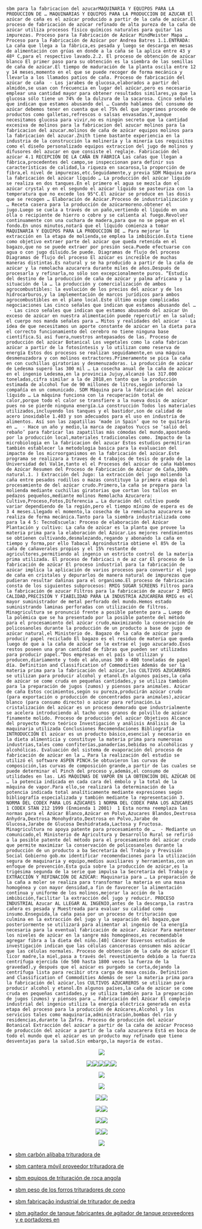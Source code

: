 
```
sbm para la fabricacion del azucarMAQUINARIA Y EQUIPOS PARA LA PRODUCCION DE … MAQUINARIAS Y EQUIPOS PARA LA PRODUCCION DE AZUCAR El azúcar de caña es el azúcar producido a partir de la caña de azúcar.El proceso de fabricación de azúcar refinado de alta pureza de la caña de azúcar utiliza procesos físico químicos naturales para quitar las impurezas. Proceso para la Fabricación de Azúcar MindMeister Mapa … Proceso para la Fabricación de Azúcar por Andrea Batres 1.1.ENTRADA: La caña que llega a la fábrica,es pesada y luego se descarga en mesas de alimentación con grúas en donde a la caña se la aplica entre 43 y 48º C,para el respectivo lavado.2.2. El proceso de obtención de azúcar blanco El primer paso para su obtención es la siembra de las semillas de caña de azúcar.El tiempo de maduración de la planta oscila entre 12 y 14 meses,momento en el que se puede recoger de forma mecánica y llevarla a los llamados patios de caña. Proceso de fabricación del azúcar de caña  · Los jarabes de glucosa,elaborados a partir del almidón,se usan con frecuencia en lugar del azúcar,pero es necesario emplear una cantidad mayor para obtener resultados similares,ya que la glucosa sólo tiene un 74% de la dulzura de la sacarosa. Cinco señales que indican que estamos abusando del … Cuando hablamos del consumo de azúcar debemos tener en cuenta que el 75% del que ingerimos procede de productos como galletas,refrescos o salsas envasadas.Y,aunque necesitamos glucosa para vivir,no es ningún secreto que la cantidad excesiva de molinos para la fabricacion del azucar molinos para la fabricacion del azucar.molinos de caña de azúcar equipos molinos para la fabricacion del azucar.Znith tiene bastante experiencia en la industria de la construcción la molinería y la minería Los requisitos como el diseño personalizado equipos extraccion del jugo de molinos y difusores del azucar en que consiste el reglaje. Fabricación del azúcar 4.1 RECEPCIÓN DE LA CAÑA EN FÁBRICA Las cañas que llegan a fábrica,procedentes del campo,se inspeccionan para definir sus características de calidad,la riqueza en sacarosa,la proporción de fibra,el nivel de impurezas,etc.Seguidamente,y previa SDM Máquina para la fabricación del azúcar líquido … La producción del azúcar líquido se realiza en dos tanques.En el primero el agua se mezcla don el azúcar crystal y en el segundo el azúcar líquido se pasteuriza con la temperatura que no excede los 95°C.El azúcar se produce en las dosis que se recogen … Elaboración de Azúcar.Proceso de industrialización y … Receta casera para la producción de azúcarmoreno.obtener el jugo.Luego se cuela a través de un paño,vertiendo el líquido en una olla o recipiente de hierro o cobre y se calienta al fuego.Revolver continuamente con una cuchara de madera,para que no se pegue en el fondo.En unos minutos,notará que el líquido comienza a tomar MAQUINARIA Y EQUIPOS PARA LA PRODUCCION DE … Para mejorar la extracción en la etapa de molienda,se emplea la imbibición.Esta tiene como objetivo extraer parte del azúcar que queda retenida en el bagazo,que no se puede extraer por presión seca.Puede efectuarse con agua o con jugo diluido.Se puede. Diagramas de flujo del proceso Diagramas de flujo del proceso El azúcar es increíble de muchas maneras distintas.Es natural y se ha producido a partir de la caña de azúcar y la remolacha azucarera durante miles de años.Después de procesarla y refinarla,no sólo son excepcionalmente puros. “Estudio del destino de la producción de caña de azúcar y palma africana y la situación de la … la producción y comercialización de ambos agrocombustibles: la evolución de los precios del azúcar y de los hidrocarburos,y la implementación de marcos jurídicos para ambos agrocombustibles en el plano local.Este último exige complicadas negociaciones Las cinco señales que indican que estamos abusando del …  · Las cinco señales que indican que estamos abusando del azúcar Un exceso de azúcar en nuestra alimentación puede repercutir en la salud; el cuerpo nos manda señales para … Mitos y realidades del azúcar  · La idea de que necesitamos un aporte constante de azúcar en la dieta para el correcto funcionamiento del cerebro no tiene ninguna base científica.Si así fuera,nuestros antepasados de las. Proceso de producción del azúcar Botanical Los vegetales como la caña fabrican azúcar a partir de la fotosíntesis y lo utilizan como reserva de energía Estos dos procesos se realizan seguidamente,en una máquina desmenuzadora y con molinos extractores.Primeramente se pica la caña en con cuchillas giratorias y desmenuzadoras. La producción de azúcar de Ledesma superó las 300 mil … La cosecha anual de la caña de azúcar en el ingenio Ledesma,en la provincia Jujuy,alcanzó las 317.000 toneladas,cifra similar a la de 2018,en tanto que la producción estimada de alcohol fue de 90 millones de litros,según informó la compañía en un comunicado. SDM Máquina para la fabricación del azúcar líquido … La máquina funciona con la recuperación total de calor,porque todo el calor se transfiere a la nueva dosis de azúcar pues no se pierde ninguna energía.La construcción Todos los materiales utilizados,incluyendo los tanques y el bastidor,son de calidad de acero inoxidable 1.403 y son adecuados para el uso en industria de alimentos. Así son las zapatillas ‘made in Spain’ que no te quitarás en …  · Hace un año y medio,la marca de zapatos Yuccs se ‘salió del rebaño’ para fabricar las zapatillas más cómodas del mundo,apostando por la producción local,materiales tradicionales como. Impacto de la microbiologia en la fabricacion del azucar Estos estudios permitiran también establecer la metodologia basica para la evaluacion del impacto de los microorganismos en la fabricación del azúcar.Este programa se realizara a traves de 4 trabajos de tesis de grado de la Universidad del Val1e,tanto el el Procesos del azúcar de caña Hablemos de Azúcar Resumen del Proceso de Fabricación de Azúcar de Caña,100% natural.1. ) Extracción del Jugo: la extracción del jugo moliendo la caña entre pesados rodillos o mazas constituye la primera etapa del procesamiento de del azúcar crudo.Primero,la caña se prepara para la molienda mediante cuchillas giratorias que cortan los tallos en pedazos pequeños,mediante molinos Remolacha Azucarera: Cultivo,Proceso,Fotos,Diferencia … La duración del cultivo puede variar dependiendo de la región,pero el tiempo mínimo de espera es de 3 4 meses.Llegado el momento,la cosecha de la remolacha azucarera se realiza de forma mecánica.Tanto para la siembra industrializada como para la 4 5: TecnoEscuela: Proceso de elaboración del Azúcar Plantación y cultivo: La caña de azúcar es la planta que provee la materia prima para la elaboración del Azúcar.Los mejores rendimientos se obtienen cultivando,desmalezando,regando y abonando la caña en tiempo y forma,por ello Tabacal Agroindustria obtiene el 85% de la caña de cañaverales propios y el 15% restante de agricultores,permitiendo al ingenio un estricto control de la materia prima utilizada. El proceso de fabricaci n de az car El proceso de la fabricación de azúcar El proceso industrial para la fabricación de azúcar implica la aplicación de varios procesos para convertir el jugo de caña en cristales y depurarlos de manera natural de impurezas que pudieran resultar dañinas para el organismo.El proceso de fabricación consta de los siguientes subprocesos: RMIG SUGAR SCREENS Filtros para la fabricación de azucar Filtros para la fabricación de azucar 2 RMIG CALIDAD,PRECISIÓN Y FIABILIDAD PARA LA INDUSTRIA AZUCARERA RMIG es el mayor suministrador de metal perforado del mundo.Hemos estado suministrando laminas perforadas con utilización de filtros. Minagricultura se pronunció frente a posible patente para … Luego de la polémica que se ha presentado por la posible patente del método para el procesamiento del azúcar crudo,maximizando la conservación de policosanoles durante la producción de un producto a base de jugo de azúcar natural,el Ministerio de. Bagazo de la caña de azúcar para producir papel reciclado El bagazo es el residuo de materia que queda luego de que a la caña de azúcar se le extrae el jugo azucarado.Esos restos poseen una gran cantidad de fibras que pueden ser utilizadas para producir papel.“Dos empresas en el país lo utilizan y producen,diariamente y todo el año,unas 300 o 400 toneladas de papel día. Definition and Classification of Commodities Además de ser la materia prima para la fabricación del azúcar,los CULTIVOS AZUCAREROS se utilizan para producir alcohol y etanol.En algunos países,la caña de azúcar se come cruda en pequeñas cantidades,y se utiliza también para la preparación de jugos (zumos) y piensos para animales. Azúcar de caña Estos cocimientos,según su pureza,producirán azúcar crudo (para exportación o producción de concentrados para animales),azúcar blanco (para consumo directo) o azúcar para refinación.La cristalización del azúcar es un proceso demorado que industrialmente se acelera introduciendo al tacho unos granos de polvillo de azúcar finamente molido. Proceso de producción del azúcar Objetivos Alcance del proyecto Marco teórico Investigación y análisis Análisis de la maquinaria utilizada Conclusiones Recomendaciones Bibliografía INTRODUCCIÓN El azúcar es un producto básico,esencial y necesario en la dieta alimenticia y constituye la materia prima para numerosas industrias,tales como confiterías,panaderías,bebidas no alcohólicas y alcohólicas. Evaluación del sistema de evaporación del proceso de fabricación de azúcar en la … Para la realización del estudio se utilizó el software ASPEN PINCH.Se obtuvieron las curvas de composición,las curvas de composición grande,a partir de las cuales se puede determinar el Pinch del proceso y,además,el consumo de utilidades en las. LAS MÁQUINAS DE VAPOR EN LA OBTENCIÓN DEL AZÚCAR DE … la potencia indicada en cada cara del émbolo y la total de la máquina de vapor.Para ello,se realizará la determinación de la potencia indicada total analíticamente mediante expresiones según bibliografía especializada y también mediante la representación 3. NORMA DEL CODEX PARA LOS AZUCARES 1 NORMA DEL CODEX PARA LOS AZUCARES 1 CODEX STAN 212 1999 (Enmienda 1 2001)  1 Esta norma reemplaza las normas para el Azúcar Blanco,Azúcar en Polvo,Azucares Blandos,Dextrosa Anhydra,Dextrosa Monohydrato,Dextrosa en Polvo,Jarabe de Glucosa,Jarabe de Glucosa Deshidratada,Lactosa y Fructosa. Minagricultura no apoya patente para procesamiento de …  · Mediante un comunicado,el Ministerio de Agricultura y Desarrollo Rural se refirió a la posible patente del método para el procesamiento del azúcar crudo que permite maximizar la conservación de policosanoles durante la producción de un producto a ba Secretaría del Trabajo y Previsión Social Gobierno gob.mx identificar recomendaciones para la utilización segura de maquinaria y equipo,medios auxiliares y herramientas,con un enfoque de prevención.Esta guía sobre la producción de azúcar,es la trigésima segunda de la serie que impulsa la Secretaría del Trabajo y EXTRACCIÓN Y REFINACIÓN DE AZÚCAR: Maquinaria para … La preparación de la caña a moler se realiza para transformar la materia en una masa homogénea y con mayor densidad,a fin de favorecer la alimentación continua y uniforme de los molinos,mejorar la acción de la imbibición,facilitar la extracción del jugo y reducir. PROCESO INDUSTRIAL Azucar AL LLEGAR AL INGENIO,antes de la descarga,la rastra cañera es pesada y Muestreada para evaluar su calidad como insumo.Enseguida,la caña pasa por un proceso de trituración que culmina en la extracción del jugo y la separación del bagazo,que posteriormente se utilizará para alimentar al ingenio de la energía necesaria para la eventual fabricación de azúcar. Azúcar Para mantener los niveles de azúcar en la sangre más homogéneos,es recomendable agregar fibra a la dieta del niño.[40] Cáncer Diversos estudios de investigación indican que las células cancerosas consumen más azúcar que las células normales. Proceso de obtención de la caña de azúcar El licor madre,la miel,pasa a través del revestimiento debido a la fuerza centrífuga ejercida (de 500 hasta 1800 veces la fuerza de la gravedad),y después que el azúcar es purgado se corta,dejando la centrífuga lista para recibir otra carga de masa cosida. Definition and Classification of Commodities Además de ser la materia prima para la fabricación del azúcar,los CULTIVOS AZUCAREROS se utilizan para producir alcohol y etanol.En algunos países,la caña de azúcar se come cruda en pequeñas cantidades,y se utiliza también para la preparación de jugos (zumos) y piensos para … Fabricación del Azúcar El complejo industrial del ingenio utiliza la energía eléctrica generada en esta etapa del proceso para la producción de Azúcares,Alcohol y los servicios tales como maquinaria,administración,bombas del río y residencias,durante la Zafra. Proceso de producción del azúcar Botanical Extracción del azúcar a partir de la caña de azúcar Proceso de producción del azúcar a partir de la caña azucarera Está en boca de todo el mundo que el azúcar es un producto muy refinado que tiene desventajas para la salud.Sin embargo,la mayoría de estas. 
```

<div align="center">

<a href="https://es-crusher.shibang-china.com/github&k=sbm+para+la+fabricacion+del+azucar"><img src="https://static.shibang-china.com/es/crusher/logo.jpg"></a>

<a href="https://es-crusher.shibang-china.com/github&k=sbm+para+la+fabricacion+del+azucar"><img src="https://static.shibang-china.com/es/crusher/index.jpg"></a><a href="https://es-crusher.shibang-china.com/material.htmlgithub&k=sbm+para+la+fabricacion+del+azucar"><img src="https://static.shibang-china.com/es/crusher/material.jpg"></a><a href="https://es-crusher.shibang-china.com/application.htmlgithub&k=sbm+para+la+fabricacion+del+azucar"><img src="https://static.shibang-china.com/es/crusher/application.jpg"></a><a href="https://es-crusher.shibang-china.com/aboutus.htmlgithub&k=sbm+para+la+fabricacion+del+azucar"><img src="https://static.shibang-china.com/es/crusher/aboutus.jpg"></a><a href="https://es-crusher.shibang-china.com/contact.htmlgithub&k=sbm+para+la+fabricacion+del+azucar"><img src="https://static.shibang-china.com/es/crusher/contact.jpg"></a>

<a href="https://es-crusher.shibang-china.com/github&k=sbm+para+la+fabricacion+del+azucar"><img src="https://static.shibang-china.com/es/crusher/banner.jpg"></a>

<a href="https://swt.shibang-china.com/github&k=sbm+para+la+fabricacion+del+azucar"><img src="https://static.shibang-china.com/es/crusher/text.jpg"></a>

<a href="https://swt.shibang-china.com/github&k=sbm+para+la+fabricacion+del+azucar"><img src="https://static.shibang-china.com/es/crusher/chat.jpg"></a><a href="https://es-crusher.shibang-china.com/contact.htmlgithub&k=sbm+para+la+fabricacion+del+azucar"><img src="https://static.shibang-china.com/es/crusher/message.jpg"></a>

<a href="https://es-crusher.shibang-china.com/products/pe.htmlgithub&k=sbm+para+la+fabricacion+del+azucar"><img src="https://static.shibang-china.com/es/crusher/pe.jpg"></a><a href="https://es-crusher.shibang-china.com/products/pf.htmlgithub&k=sbm+para+la+fabricacion+del+azucar"><img src="https://static.shibang-china.com/es/crusher/pf.jpg"></a>

<a href="https://es-crusher.shibang-china.com/products/hpt.htmlgithub&k=sbm+para+la+fabricacion+del+azucar"><img src="https://static.shibang-china.com/es/crusher/hpt.jpg"></a><a href="https://es-crusher.shibang-china.com/products/vsi.htmlgithub&k=sbm+para+la+fabricacion+del+azucar"><img src="https://static.shibang-china.com/es/crusher/vsi.jpg"></a>

<a href="https://es-crusher.shibang-china.com/products/klv.htmlgithub&k=sbm+para+la+fabricacion+del+azucar"><img src="https://static.shibang-china.com/es/crusher/klv.jpg"></a><a href="https://es-crusher.shibang-china.com/products/portable.htmlgithub&k=sbm+para+la+fabricacion+del+azucar"><img src="https://static.shibang-china.com/es/crusher/portable.jpg"></a>

<a href="https://swt.shibang-china.com/github&k=sbm+para+la+fabricacion+del+azucar"><img src="https://static.shibang-china.com/es/crusher/case.jpg"></a>

</div>


* [sbm carbón alibaba trituradora de](sbm%20carb%C3%B3n%20alibaba%20trituradora%20de.md)

* [sbm cantera móvil proveedor trituradora de](sbm%20cantera%20m%C3%B3vil%20proveedor%20trituradora%20de.md)

* [sbm equipos de trituración de roca angola](sbm%20equipos%20de%20trituraci%C3%B3n%20de%20roca%20angola.md)

* [sbm peso de los forros trituradores de cono](sbm%20peso%20de%20los%20forros%20trituradores%20de%20cono.md)

* [sbm fabricação industrial de triturador de pedra](sbm%20fabrica%C3%A7%C3%A3o%20industrial%20de%20triturador%20de%20pedra.md)

* [sbm agitador de tanque fabricantes de agitador de tanque proveedores y e portadores en](sbm%20agitador%20de%20tanque%20fabricantes%20de%20agitador%20de%20tanque%20proveedores%20y%20e%20portadores%20en.md)